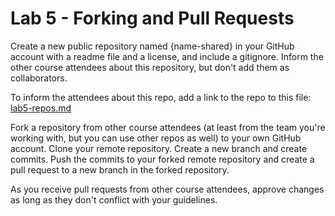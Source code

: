 # Lab 5 - Forking and Pull Requests

Create a new public repository named {name-shared} in your GitHub account with a readme file and a license, and include a gitignore. Inform the other course attendees about this repository, but don't add them as collaborators.

To inform the attendees about this repo, add a link to the repo to this file: [lab5-repos.md](lab5-repos.md)

Fork a repository from other course attendees (at least from the team you're working with, but you can use other repos as well) to your own GitHub account. Clone your remote repository. Create a new branch and create commits. Push the commits to your forked remote repository and create a pull request to a new branch in the forked repository.

As you receive pull requests from other course attendees, approve changes as long as they don't conflict with your guidelines.
